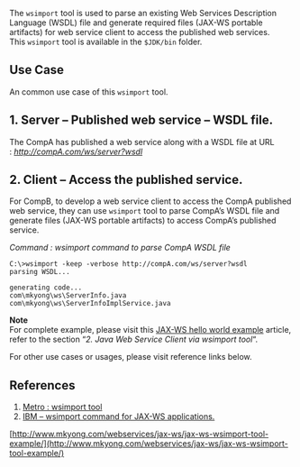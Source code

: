 The `wsimport` tool is used to parse an existing Web Services Description Language (WSDL) file and generate required files (JAX-WS portable artifacts) for web service client to access the published web services. This `wsimport` tool is available in the `$JDK/bin` folder.

## Use Case

An common use case of this `wsimport` tool.

## 1\. Server – Published web service – WSDL file.

The CompA has published a web service along with a WSDL file at URL : _http://compA.com/ws/server?wsdl_

## 2\. Client – Access the published service.

For CompB, to develop a web service client to access the CompA published web service, they can use `wsimport` tool to parse CompA’s WSDL file and generate files (JAX-WS portable artifacts) to access CompA’s published service.

_Command : wsimport command to parse CompA WSDL file_

    C:\>wsimport -keep -verbose http://compA.com/ws/server?wsdl
    parsing WSDL...

    generating code...
    com\mkyong\ws\ServerInfo.java
    com\mkyong\ws\ServerInfoImplService.java

**Note**  
For complete example, please visit this [JAX-WS hello world example](http://www.mkyong.com/webservices/jax-ws/jax-ws-hello-world-example/) article, refer to the section “_2\. Java Web Service Client via wsimport tool_“.

For other use cases or usages, please visit reference links below.

## References

1.  [Metro : wsimport tool](http://jax-ws.java.net/jax-ws-ea3/docs/wsimport.html)
2.  [IBM – wsimport command for JAX-WS applications.](http://publib.boulder.ibm.com/infocenter/wasinfo/v6r1/index.jsp?topic=/com.ibm.websphere.wsfep.multiplatform.doc/info/ae/ae/rwbs_wsimport.html)

[http://www.mkyong.com/webservices/jax-ws/jax-ws-wsimport-tool-example/](http://www.mkyong.com/webservices/jax-ws/jax-ws-wsimport-tool-example/)
